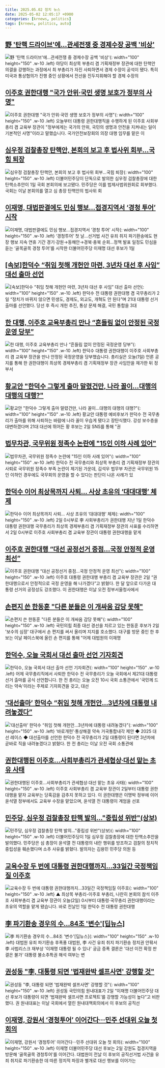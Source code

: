```yaml
---
title: 2025.05.02 정치 뉴스
date: 2025-05-02 12:05:17 +0900
categories: [krnews, politics]
tags: [krnews, politics, auto]
---
```

## [野 '탄핵 드라이브'에…관세전쟁 중 경제수장 공백 '비상'](https://n.news.naver.com/mnews/article/421/0008227198)

![野 '탄핵 드라이브'에…관세전쟁 중 경제수장 공백 '비상'](https://mimgnews.pstatic.net/image/origin/421/2025/05/02/8227198.jpg?type=nf220_150){: width="100" height="150" .w-10 .left}
야당이 최상목 부총리 겸 기획재정부 장관에 대한 탄핵안 의결을 강행하는 과정에서 최 부총리가 자진 사퇴하면서 경제 수장이 공석이 됐다. 특히 미국과 통상협의가 진행 중인 상황에서 전선을 진두지휘해야 할 경제 수장의

## [이주호 권한대행 "국가 안위·국민 생명 보호가 정부의 사명"](https://n.news.naver.com/mnews/article/214/0001421926)

![이주호 권한대행 "국가 안위·국민 생명 보호가 정부의 사명"](https://mimgnews.pstatic.net/image/origin/214/2025/05/02/1421926.jpg?type=nf220_150){: width="100" height="150" .w-10 .left}
오늘부터 대통령 권한대행직을 수행하게 된 이주호 사회부총리 겸 교육부 장관이 "정부에게는 국가의 안위, 국민의 생명과 안전을 지켜내는 일이 기본적인 사명"이라고 말했습니다. 국가안전보장회의 의장 대행 임무를 맡은 이

## [심우정 검찰총장 탄핵안, 본회의 보고 후 법사위 회부…국힘 퇴장](https://n.news.naver.com/mnews/article/421/0008227095)

![심우정 검찰총장 탄핵안, 본회의 보고 후 법사위 회부…국힘 퇴장](https://mimgnews.pstatic.net/image/origin/421/2025/05/01/8227095.jpg?type=nf220_150){: width="100" height="150" .w-10 .left}
더불어민주당이 단독으로 발의한 심우정 검찰총장에 대한 탄핵소추안이 1일 국회 본회의에 보고됐다. 민주당은 이를 법제사법위원회로 회부했다. 국회는 이날 본회의를 열고 심 총장 탄핵안의 법사위 회

## [이재명, 대법판결에도 민심 행보…접경지역서 ‘경청 투어’ 시작](https://n.news.naver.com/mnews/article/016/0002465977)

![이재명, 대법판결에도 민심 행보…접경지역서 ‘경청 투어’ 시작](https://mimgnews.pstatic.net/image/origin/016/2025/05/01/2465977.jpg?type=nf220_150){: width="100" height="150" .w-10 .left}
‘경청투어’ 첫 날…선거법 사건 유죄 취지 파기환송에도 현장 행보 지속 연휴 기간 경기·강원→동해안→경북·충북 순회…정책 발표 일정도 민심을 듣는 ‘골목골목 경청 투어’를 시작한 더불어민주당 이재명 대선 후보가 1일

## [[속보]한덕수 “취임 첫해 개헌안 마련, 3년차 대선 후 사임” 대선 출마 선언](https://n.news.naver.com/mnews/article/032/0003367138)

![[속보]한덕수 “취임 첫해 개헌안 마련, 3년차 대선 후 사임” 대선 출마 선언](https://mimgnews.pstatic.net/image/origin/032/2025/05/02/3367138.jpg?type=nf220_150){: width="100" height="150" .w-10 .left}
한덕수 전 대통령 권한대행 겸 국무총리가 2일 “정치가 바뀌지 않으면 민생도, 경제도, 외교도, 개혁도 안 된다”며 21대 대통령 선거 출마를 선언했다. 당선 후 즉시 개헌 추진, 통상 문제 해결, 국민 통합을 3대

## [한 대행, 이주호 교육부총리 만나 “흔들림 없이 안정된 국정운영 당부”](https://n.news.naver.com/mnews/article/056/0011943679)

![한 대행, 이주호 교육부총리 만나 “흔들림 없이 안정된 국정운영 당부”](https://mimgnews.pstatic.net/image/origin/056/2025/05/01/11943679.jpg?type=nf220_150){: width="100" height="150" .w-10 .left}
한덕수 대통령 권한대행이 이주호 사회부총리 겸 교육부 장관을 만나 안정된 국정운영을 당부했습니다. 총리실은 오늘(1일) 언론 공지를 통해 한 권한대행이 최상목 경제부총리 겸 기획재정부 장관 사임안을 재가한 뒤 정부서

## [황교안 "한덕수 그렇게 출마 말렸건만, 나라 꼴이…대행의 대행의 대행?"](https://n.news.naver.com/mnews/article/421/0008227387)

![황교안 "한덕수 그렇게 출마 말렸건만, 나라 꼴이…대행의 대행의 대행?"](https://mimgnews.pstatic.net/image/origin/421/2025/05/02/8227387.jpg?type=nf220_150){: width="100" height="150" .w-10 .left}
황교안 대통령 예비후보가 한덕수 전 국무총리가 출마를 위해 사퇴하는 바람에 나라 꼴이 우습게 됐다고 장탄식했다. 강성 보수층을 대변하겠다며 21대 대선에 뛰어든 황 후보는 2일 SNS를 통해 "권

## [법무차관, 국무위원 정족수 논란에 "15인 이하 사례 있어"](https://n.news.naver.com/mnews/article/003/0013219900)

![법무차관, 국무위원 정족수 논란에 "15인 이하 사례 있어"](https://mimgnews.pstatic.net/image/origin/003/2025/05/02/13219900.jpg?type=nf220_150){: width="100" height="150" .w-10 .left}
한덕수 전 국무총리와 최상목 부총리 겸 기획재정부 장관의 사퇴로 국무위원 정족수 부족 논란이 제기된 가운데, 김석우 법무부 차관은 국무위원 15인 이하인 경우에도 국무회의 운영을 할 수 있다는 판단이 나온 사례가 있

## [한덕수 이어 최상목까지 사퇴… 사상 초유의 ‘대대대행’ 체제](https://n.news.naver.com/mnews/article/022/0004032481)

![한덕수 이어 최상목까지 사퇴… 사상 초유의 ‘대대대행’ 체제](https://mimgnews.pstatic.net/image/origin/022/2025/05/02/4032481.jpg?type=nf220_150){: width="100" height="150" .w-10 .left}
2일 0시부로 李 사회부총리가 권한대행 지난 1일 한덕수 대통령 권한대행 국무총리가 최상목 경제부총리 겸 기획재정부 장관의 사표를 수리하면서 2일 0시부로 이주호 사회부총리 겸 교육부 장관이 대통령 권한대행을 맡게

## [이주호 권한대행 “대선 공정선거 중점…국정 안정적 운영 최선”](https://n.news.naver.com/mnews/article/081/0003538389)

![이주호 권한대행 “대선 공정선거 중점…국정 안정적 운영 최선”](https://mimgnews.pstatic.net/image/origin/081/2025/05/02/3538389.jpg?type=nf220_150){: width="100" height="150" .w-10 .left}
이주호 대통령 권한대행 부총리 겸 교육부 장관은 2일 “권한대행으로서 안정적으로 국정 운영을 해 나가겠다”고 밝혔다. 한 달 앞으로 다가온 대통령 선거의 공정성도 강조했다. 이 권한대행은 이날 오전 정부서울청사에서

## [손편지 쓴 한동훈 "다른 분들은 이 개싸움 감당 못해"](https://n.news.naver.com/mnews/article/015/0005126856)

![손편지 쓴 한동훈 "다른 분들은 이 개싸움 감당 못해"](https://mimgnews.pstatic.net/image/origin/015/2025/05/02/5126856.jpg?type=nf220_150){: width="100" height="150" .w-10 .left}
국민의힘 최종 대선 경선을 치르고 있는 한동훈 후보가 2일 '보수의 심장' 대구에서 손 편지를 써서 올리며 지지를 호소했다. 대구를 방문 중인 한 후보는 이날 페이스북에 올린 손 편지를 통해 "어제 대법원의 이재명

## [한덕수, 오늘 국회서 대선 출마 선언 기자회견](https://n.news.naver.com/mnews/article/214/0001421940)

![한덕수, 오늘 국회서 대선 출마 선언 기자회견](https://mimgnews.pstatic.net/image/origin/214/2025/05/02/1421940.jpg?type=nf220_150){: width="100" height="150" .w-10 .left}
어제 국무총리직에서 사퇴한 한덕수 전 국무총리가 오늘 국회에서 제21대 대통령 선거 출마를 공식 선언합니다. 한 전 총리는 오늘 오전 10시 국회 소통관에서 '국민께 드리는 약속'이라는 주제로 기자회견을 갖고, 대선

## [‘대선출마’ 한덕수 “취임 첫해 개헌안…3년차에 대통령 내려놓겠다”](https://n.news.naver.com/mnews/article/009/0005486159)

![‘대선출마’ 한덕수 “취임 첫해 개헌안…3년차에 대통령 내려놓겠다”](https://mimgnews.pstatic.net/image/origin/009/2025/05/02/5486159.jpg?type=nf220_150){: width="100" height="150" .w-10 .left}
‘바로개헌’·통상해결 약속 거국통합내각 제안 ◆ 2025 대선 레이스 ◆ 대선출마를 선언한 한덕수 전 국무총리가 2일 대통령이 된다면 3년차에 곧바로 직을 내려놓겠다고 밝혔다. 한 전 총리는 이날 오전 국회 소통관에

## [권한대행된 이주호…사회부총리가 관세협상∙대선 맡는 초유 사태](https://n.news.naver.com/mnews/article/025/0003438199)

![권한대행된 이주호…사회부총리가 관세협상∙대선 맡는 초유 사태](https://mimgnews.pstatic.net/image/origin/025/2025/05/01/3438199.jpg?type=nf220_150){: width="100" height="150" .w-10 .left}
이주호 사회부총리 겸 교육부 장관이 2일부터 대통령 권한대행을 맡자 교육부는 당혹감을 감추지 못하고 있다. 이 권한대행은 이명박 정부에 이어 윤석열 정부에서도 교육부 수장을 맡았으며, 윤석열 전 대통령이 계엄을 선포

## [민주당, 심우정 검찰총장 탄핵 발의…"중립성 위반"(상보)](https://n.news.naver.com/mnews/article/018/0006003353)

![민주당, 심우정 검찰총장 탄핵 발의…"중립성 위반"(상보)](https://mimgnews.pstatic.net/image/origin/018/2025/05/01/6003353.jpg?type=nf220_150){: width="100" height="150" .w-10 .left}
더불어민주당이 1일 심우정 검찰총장에 대한 탄핵소추안을 발의했다. 민주당은 심 총장이 윤석열 전 대통령의 내란 행위를 방조하고 검찰의 정치적 중립성을 훼손했다며 소추 사유를 밝혔다. 발의자는 김용민 민주당 의원 등

## [교육수장 두 번에 대통령 권한대행까지…33일간 국정책임질 이주호](https://n.news.naver.com/mnews/article/055/0001254556)

![교육수장 두 번에 대통령 권한대행까지…33일간 국정책임질 이주호](https://mimgnews.pstatic.net/image/origin/055/2025/05/02/1254556.jpg?type=nf220_150){: width="100" height="150" .w-10 .left}
▲ 최상목 부총리-이주호 부총리, 나란히 본회의 참석 이주호 사회부총리 겸 교육부 장관이 오늘(2일) 0시부터 대통령·국무총리 권한대행이라는 초유의 역할을 맡게 됐습니다. 바로 전날인 1일 한덕수 전 대통령 권한대행

## [李 파기환송 경우의 수…84조 '변수'[딥뉴스]](https://n.news.naver.com/mnews/article/079/0004020011)

![李 파기환송 경우의 수…84조 '변수'[딥뉴스]](https://mimgnews.pstatic.net/image/origin/079/2025/05/01/4020011.jpg?type=nf220_150){: width="100" height="150" .w-10 .left}
대법원 유죄 파기환송 후폭풍 대법원, 李 사건 유죄 취지 파기환송 정치권 안팎서 李 사법리스크 재부상 '이재명 대통령 될 수 있나' 궁금 증폭 결론은 '대선 이전 확정 판결은 불가' 대통령 불소추특권 해석 여부는 변

## [권성동 "李, 대통령 되면 '법재완박 셀프사면' 강행할 것"](https://n.news.naver.com/mnews/article/011/0004480988)

![권성동 "李, 대통령 되면 '법재완박 셀프사면' 강행할 것"](https://mimgnews.pstatic.net/image/origin/011/2025/05/02/4480988.jpg?type=nf220_150){: width="100" height="150" .w-10 .left}
권성동 국민의힘 원내대표가 2일 “이재명 더불어민주당 대선 후보가 대통령이 되면 ‘법재완박 셀프사면 프로젝트’를 강행할 가능성이 높다”고 비판했다. 권 원내대표는 이날 국회에서 열린 원내대책회의에서 이 후보의 공직선

## [이재명, 강원서 ‘경청투어’ 이어간다···민주 선대위 오늘 첫 회의](https://n.news.naver.com/mnews/article/032/0003367108)

![이재명, 강원서 ‘경청투어’ 이어간다···민주 선대위 오늘 첫 회의](https://mimgnews.pstatic.net/image/origin/032/2025/05/02/3367108.jpg?type=nf220_150){: width="100" height="150" .w-10 .left}
이재명 더불어민주당 대선 후보는 2일 강원도 접경지역을 방문해 ‘골목골목 경청투어’를 이어간다. 대법원이 전날 이 후보의 공직선거법 사건을 유죄 취지로 파기환송한 데 따른 정치적 파장과 별개로 대선 행보를 이어가는

